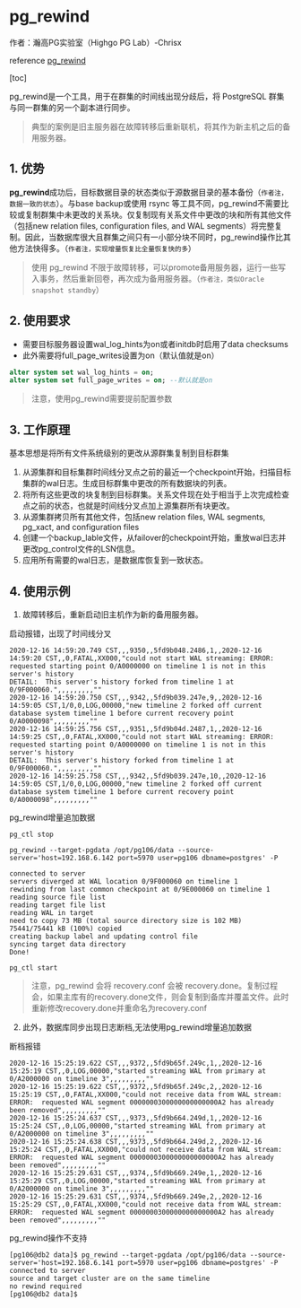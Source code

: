 # pg_rewind

作者：瀚高PG实验室（Highgo PG Lab）-Chrisx

reference [pg_rewind](https://www.postgresql.org/docs/13/app-pgrewind.html)

[toc]

pg_rewind是一个工具，用于在群集的时间线出现分歧后，将 PostgreSQL 群集与同一群集的另一个副本进行同步。
> 典型的案例是旧主服务器在故障转移后重新联机，将其作为新主机之后的备用服务器。

## 1. 优势

**pg_rewind**成功后，目标数据目录的状态类似于源数据目录的基本备份（`作者注，数据一致的状态`）。与base backup或使用 rsync 等工具不同，pg_rewind不需要比较或复制群集中未更改的关系块。仅复制现有关系文件中更改的块和所有其他文件（包括new relation files, configuration files, and WAL segments）将完整复制。因此，当数据库很大且群集之间只有一小部分块不同时，pg_rewind操作比其他方法快得多。（`作者注，实现增量恢复比全量恢复快的多`）

> 使用 pg_rewind 不限于故障转移，可以promote备用服务器，运行一些写入事务，然后重新回卷，再次成为备用服务器。（`作者注，类似Oracle snapshot standby`）

## 2. 使用要求

* 需要目标服务器设置wal_log_hints为on或者initdb时启用了data checksums
* 此外需要将full_page_writes设置为on（默认值就是on）

```sql
alter system set wal_log_hints = on;
alter system set full_page_writes = on; --默认就是on
```

> 注意，使用pg_rewind需要提前配置参数

## 3. 工作原理

基本思想是将所有文件系统级别的更改从源群集复制到目标群集

1. 从源集群和目标集群时间线分叉点之前的最近一个checkpoint开始，扫描目标集群的wal日志。生成目标群集中更改的所有数据块的列表。
2. 将所有这些更改的块复制到目标群集。关系文件现在处于相当于上次完成检查点之前的状态，也就是时间线分叉点加上源集群所有块更改。
3. 从源集群拷贝所有其他文件，包括new relation files, WAL segments, pg_xact, and configuration files
4. 创建一个backup_lable文件，从failover的checkpoint开始，重放wal日志并更改pg_control文件的LSN信息。
5. 应用所有需要的wal日志，是数据库恢复到一致状态。

## 4. 使用示例

1. 故障转移后，重新启动旧主机作为新的备用服务器。

启动报错，出现了时间线分叉

```shell
2020-12-16 14:59:20.749 CST,,,9350,,5fd9b048.2486,1,,2020-12-16 14:59:20 CST,,0,FATAL,XX000,"could not start WAL streaming: ERROR:  requested starting point 0/A0000000 on timeline 1 is not in this server's history
DETAIL:  This server's history forked from timeline 1 at 0/9F000060.",,,,,,,,,""
2020-12-16 14:59:20.750 CST,,,9342,,5fd9b039.247e,9,,2020-12-16 14:59:05 CST,1/0,0,LOG,00000,"new timeline 2 forked off current database system timeline 1 before current recovery point 0/A0000098",,,,,,,,,""
2020-12-16 14:59:25.756 CST,,,9351,,5fd9b04d.2487,1,,2020-12-16 14:59:25 CST,,0,FATAL,XX000,"could not start WAL streaming: ERROR:  requested starting point 0/A0000000 on timeline 1 is not in this server's history
DETAIL:  This server's history forked from timeline 1 at 0/9F000060.",,,,,,,,,""
2020-12-16 14:59:25.758 CST,,,9342,,5fd9b039.247e,10,,2020-12-16 14:59:05 CST,1/0,0,LOG,00000,"new timeline 2 forked off current database system timeline 1 before current recovery point 0/A0000098",,,,,,,,,""

```

pg_rewind增量追加数据

```shell
pg_ctl stop

pg_rewind --target-pgdata /opt/pg106/data --source-server='host=192.168.6.142 port=5970 user=pg106 dbname=postgres' -P

connected to server
servers diverged at WAL location 0/9F000060 on timeline 1
rewinding from last common checkpoint at 0/9E000060 on timeline 1
reading source file list
reading target file list
reading WAL in target
need to copy 73 MB (total source directory size is 102 MB)
75441/75441 kB (100%) copied
creating backup label and updating control file
syncing target data directory
Done!

pg_ctl start

```

> 注意，pg_rewind 会将 recovery.conf 会被 recovery.done。复制过程会，如果主库有的recovery.done文件，则会复制到备库并覆盖文件。此时重新修改recovery.done并重命名为recovery.conf

2. 此外，数据库同步出现日志断档,无法使用pg_rewind增量追加数据

断档报错

```shell
2020-12-16 15:25:19.622 CST,,,9372,,5fd9b65f.249c,1,,2020-12-16 15:25:19 CST,,0,LOG,00000,"started streaming WAL from primary at 0/A2000000 on timeline 3",,,,,,,,,""
2020-12-16 15:25:19.622 CST,,,9372,,5fd9b65f.249c,2,,2020-12-16 15:25:19 CST,,0,FATAL,XX000,"could not receive data from WAL stream: ERROR:  requested WAL segment 0000000300000000000000A2 has already been removed",,,,,,,,,""
2020-12-16 15:25:24.637 CST,,,9373,,5fd9b664.249d,1,,2020-12-16 15:25:24 CST,,0,LOG,00000,"started streaming WAL from primary at 0/A2000000 on timeline 3",,,,,,,,,""
2020-12-16 15:25:24.638 CST,,,9373,,5fd9b664.249d,2,,2020-12-16 15:25:24 CST,,0,FATAL,XX000,"could not receive data from WAL stream: ERROR:  requested WAL segment 0000000300000000000000A2 has already been removed",,,,,,,,,""
2020-12-16 15:25:29.631 CST,,,9374,,5fd9b669.249e,1,,2020-12-16 15:25:29 CST,,0,LOG,00000,"started streaming WAL from primary at 0/A2000000 on timeline 3",,,,,,,,,""
2020-12-16 15:25:29.631 CST,,,9374,,5fd9b669.249e,2,,2020-12-16 15:25:29 CST,,0,FATAL,XX000,"could not receive data from WAL stream: ERROR:  requested WAL segment 0000000300000000000000A2 has already been removed",,,,,,,,,""

```

pg_rewind操作不支持

```shell
[pg106@db2 data]$ pg_rewind --target-pgdata /opt/pg106/data --source-server='host=192.168.6.141 port=5970 user=pg106 dbname=postgres' -P
connected to server
source and target cluster are on the same timeline
no rewind required
[pg106@db2 data]$

```
